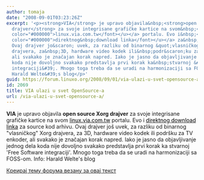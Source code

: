 ```yaml
---
author: tomaja
date: "2008-09-01T03:23:26Z"
excerpt: '<p><strong>VIA</strong> je upravo objavila&nbsp;<strong>open source Xorg
  drajver</strong> za svoje integrisane grafičke kartice na svom&nbsp;<a href="http://linux.via.com.tw/"><u><font
  color="#000000">linux.via.com.tw</font></u></a> portalu. Evo i&nbsp;<a href="http://linux.via.com.tw/support/beginDownload.action?eleid=201&amp;fid=301"><u><font
  color="#000000">direktnog&nbsp;download linka</font></u></a> za&nbsp;source kod&nbsp;arhivu.
  Ovaj drajver jo&scaron; uvek, za razliku od binarnog &quot;vlasničkog&quot;&nbsp;Xorg
  drajvera, za&nbsp;3D, hardware video kodek ili&nbsp;podr&scaron;ku za TV enkoder,
  ali svakako je značajan korak napred. Iako je jasno da objavljivanje jednog dela
  koda nije dovoljno svakako predstavlja prvi korak ka&nbsp;stvarnoj &#39;Free Software
  integraciji&#39;. Mnogo toga treba da se uradi na harmonizaciji sa FOSS-om. Info:
  Harald Welte&#39;s blog</p>'
guid: https://forum.linuxo.org/2008/09/01/via-ulazi-u-svet-opensource-a/
id: 2069
title: VIA ulazi u svet OpenSource-a
url: /via-ulazi-u-svet-opensource-a/
---
```

**VIA** je upravo objavila&nbsp;**open source Xorg drajver** za svoje integrisane grafičke kartice na svom&nbsp;[<u><font color="#000000">linux.via.com.tw</font></u>](http://linux.via.com.tw/) portalu. Evo i&nbsp;[<u><font color="#000000">direktnog&nbsp;download linka</font></u>](http://linux.via.com.tw/support/beginDownload.action?eleid=201&fid=301) za&nbsp;source kod&nbsp;arhivu. Ovaj drajver jo&scaron; uvek, za razliku od binarnog "vlasničkog"&nbsp;Xorg drajvera, za&nbsp;3D, hardware video kodek ili&nbsp;podr&scaron;ku za TV enkoder, ali svakako je značajan korak napred. Iako je jasno da objavljivanje jednog dela koda nije dovoljno svakako predstavlja prvi korak ka&nbsp;stvarnoj 'Free Software integraciji'. Mnogo toga treba da se uradi na harmonizaciji sa FOSS-om. Info: Harald Welte's blog

<!--break-->

[Креирај тему форума везану за овај текст](https://linuxo.org/nova-tema-na-forumu/?se_pid=2069)